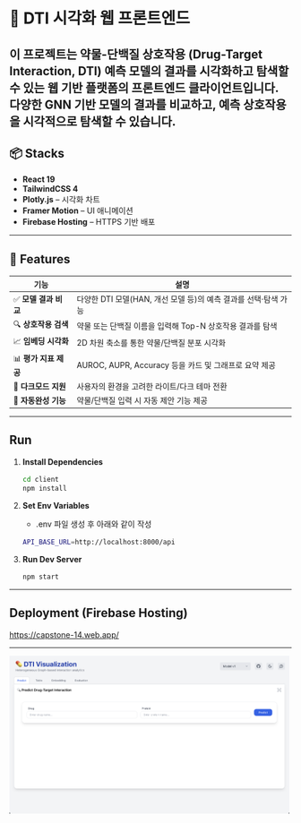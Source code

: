 # 🧪 DTI 시각화 웹 프론트엔드

이 프로젝트는 약물-단백질 상호작용 (Drug-Target Interaction, DTI) 예측 모델의 결과를 시각화하고 탐색할 수 있는 웹 기반 플랫폼의 프론트엔드 클라이언트입니다.  
다양한 GNN 기반 모델의 결과를 비교하고, 예측 상호작용을 시각적으로 탐색할 수 있습니다.
---
## 📦 Stacks

- **React 19**
- **TailwindCSS 4**
- **Plotly.js** – 시각화 차트
- **Framer Motion** – UI 애니메이션
- **Firebase Hosting** – HTTPS 기반 배포

---

## 🎯 Features

| 기능 | 설명 |
|------|------|
| ✅ **모델 결과 비교** | 다양한 DTI 모델(HAN, 개선 모델 등)의 예측 결과를 선택·탐색 가능 |
| 🔍 **상호작용 검색** | 약물 또는 단백질 이름을 입력해 Top-N 상호작용 결과를 탐색 |
| 📈 **임베딩 시각화** | 2D 차원 축소를 통한 약물/단백질 분포 시각화 |
| 📊 **평가 지표 제공** | AUROC, AUPR, Accuracy 등을 카드 및 그래프로 요약 제공 |
| 🌙 **다크모드 지원** | 사용자의 환경을 고려한 라이트/다크 테마 전환 |
| 🔄 **자동완성 기능** | 약물/단백질 입력 시 자동 제안 기능 제공 |

---

## Run
1. **Install Dependencies**
   ```bash
   cd client
   npm install
   ```
2. **Set Env Variables**
   - .env 파일 생성 후 아래와 같이 작성
   ```bash 
   API_BASE_URL=http://localhost:8000/api
   ```

3. **Run Dev Server**
   ```bash 
   npm start
   ```
---
## Deployment (Firebase Hosting)
https://capstone-14.web.app/

---

<img src="client/public/capstone.png" alt="Screenshot" width="500"/>